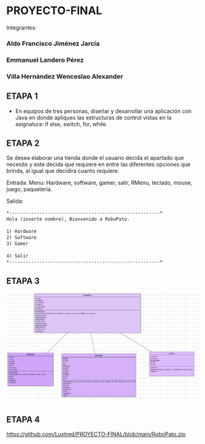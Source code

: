 # PROYECTO-FINAL
Integrantes: 

### Aldo Francisco Jiménez Jarcía
### Emmanuel Landero Pérez
### Villa Hernández Wenceslao Alexander 

## ETAPA 1

- En equipos de tres personas, diseñar y desarrollar una aplicación con Java en donde apliques las estructuras de control vistas en la asignatura: if else, switch, for, while.

## ETAPA 2

Se desea elaborar una tienda donde el usuario decida el apartado que necesite y este decida que requiere en entre las diferentes opciones que brinda, al igual que decidira cuanto requiere.

Entrada: 
Menu: Hardware, software, gamer, salir, RMenu, teclado, mouse, juego, paqueteria.

Salida:
~~~
*-------------------------------------------------------*
Hola (inserte nombre), Bienvenido a RoboPato.

1) Hardware
2) Software 
3) Gamer

4) Salir
*-------------------------------------------------------*
~~~
## ETAPA 3
![](https://github.com/Luxtred/PROYECTO-FINAL/blob/main/RP.png)

## ETAPA 4
https://github.com/Luxtred/PROYECTO-FINAL/blob/main/RoboPato.zip
